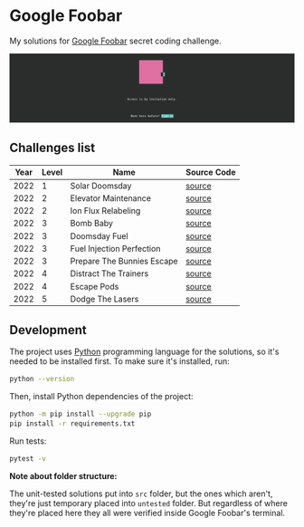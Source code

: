 # Google Foobar

My solutions for [Google Foobar](https://foobar.withgoogle.com/) secret coding challenge.

<img src="./static/foobar.png">

## Challenges list

| Year | Level | Name | Source Code |
|---|---|---|---|
| 2022 | 1 | Solar Doomsday | [source](./src/year_2022/level_1/solar_doomsday) |
| 2022 | 2 | Elevator Maintenance | [source](./src/year_2022/level_2/elevator_maintenance) |
| 2022 | 2 | Ion Flux Relabeling | [source](./src/year_2022/level_2/ion_flux_relabeling) |
| 2022 | 3 | Bomb Baby | [source](./src/year_2022/level_3/bomb_baby) |
| 2022 | 3 | Doomsday Fuel | [source](./src/year_2022/level_3/doomsday_fuel) |
| 2022 | 3 | Fuel Injection Perfection | [source](./untested/level-3/fuel-injection-perfection) |
| 2022 | 3 | Prepare The Bunnies Escape | [source](./untested/level-3/prepare-the-bunnies-escape) |
| 2022 | 4 | Distract The Trainers | [source](./untested/level-4/distract-the-trainers/) |
| 2022 | 4 | Escape Pods | [source](./untested/level-4/escape-pods) |
| 2022 | 5 | Dodge The Lasers | [source](./src/year_2022/level_5/dodge_the_lasers) |

## Development

The project uses [Python](https://www.python.org/) programming language for the solutions, so it's needed to be installed first. To make sure it's installed, run:

```sh
python --version
```

Then, install Python dependencies of the project:

```sh
python -m pip install --upgrade pip
pip install -r requirements.txt
```

Run tests:

```sh
pytest -v
```

**Note about folder structure:**

The unit-tested solutions put into `src` folder, but the ones which aren't, they're just temporary placed into `untested` folder. But regardless of where they're placed here they all were verified inside Google Foobar's terminal.
